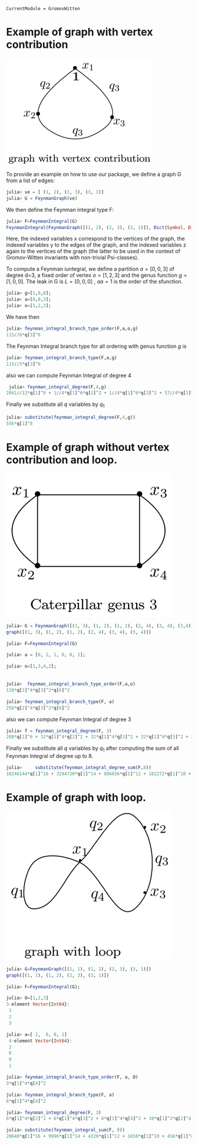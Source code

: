 ```@meta
CurrentModule = GromovWitten
```
# Example of graph with vertex contribution

![alt text](img/graph_with_vertex1.png)

To provide an example on how to use our package, we define a graph G from a list of edges:

```julia
julia> ve = [ (1, 2), (2, 3), (3, 1)]  
julia> G = FeynmanGraph(ve)
```

We then define the Feynman integral type F:

```julia
julia> F=FeynmanIntegral(G)
FeynmanIntegral(FeynmanGraph([(1, 2), (2, 3), (3, 1)]), Dict{Symbol, Dict{Vector{Int64}, Nemo.QQMPolyRingElem}}(), (Multivariate polynomial ring in 9 variables over QQ, Nemo.QQMPolyRingElem[x[1], x[2], x[3]], Nemo.QQMPolyRingElem[q[1], q[2], q[3]], Nemo.QQMPolyRingElem[z[1], z[2], z[3]]))
```

Here, the indexed variables x correspond to the vertices of the graph, the indexed variables y to the edges of the graph, and the indexed variables z again to the vertices of the graph (the latter to be used in the context of Gromov-Witten invariants with non-trivial Psi-classes).

To compute a Feynman iuntegral, we define a partition  $a=[0,0,3]$  of degree d=3, a fixed order of vertex $o=[1,2,3]$ and the genus function $g=[1,0,0]$. The leak in G is $L=[0,0,0]$ , $aa=1$ is the order of the sfunction.

```julia
julia> g=[1,0,0];
julia> a=[0,0,3];
julia> o=[1,2,3]; 
```
We have then

```julia
julia> feynman_integral_branch_type_order(F,a,o,g)
115//6*q[3]^6
```

The Feynman Integral branch type for all ordering with genus function $g$  is

```julia
julia> feynman_integral_branch_type(F,a,g)
115//3*q[3]^6
```

also we can compute Feynman Integral of degree 4

```julia
 julia> feynman_integral_degree(F,4,g)
2041//12*q[1]^8 + 1//4*q[1]^6*q[2]^2 + 1//4*q[1]^6*q[3]^2 + 57//4*q[1]^4*q[2]^4 + 1//2*q[1]^4*q[2]^2*q[3]^2 + 57//4*q[1]^4*q[3]^4 + 1//4*q[1]^2*q[2]^6 + 1//2*q[1]^2*q[2]^4*q[3]^2 + 1//2*q[1]^2*q[2]^2*q[3]^4 + 1//4*q[1]^2*q[3]^6 + 2041//12*q[2]^8 + 1//4*q[2]^6*q[3]^2 + 57//4*q[2]^4*q[3]^4 + 1//4*q[2]^2*q[3]^6 + 2041//12*q[3]^8
```

Finally we substitute all $q$  variables by $q_{1}$

```julia
julia> substitute(feynman_integral_degree(F,4,g))
556*q[1]^8
```

# Example of graph without vertex contribution and loop.

![alt text](img/Cartepillar3.png)

```julia
julia> G = FeynmanGraph([(1, 3), (1, 2), (1, 2), (2, 4), (3, 4), (3,4)] )
graph([(1, 3), (1, 2), (1, 2), (2, 4), (3, 4), (3, 4)])
```

```julia
julia> F=FeynmanIntegral(G)
```

```julia
julia> a = [0, 2, 1, 0, 0, 1];
```

```julia
julia> o=[1,3,4,2];
```

```julia

julia>  feynman_integral_branch_type_order(F,a,o) 
128*q[2]^4*q[3]^2*q[6]^2
```

```julia
julia> feynman_integral_branch_type(F, a)  
256*q[2]^4*q[3]^2*q[6]^2
```
also we can compute Feynman Integral of degree 3

```julia
julia> f = feynman_integral_degree(F, 3)
288*q[1]^6 + 32*q[1]^4*q[2]^2 + 32*q[1]^4*q[3]^2 + 32*q[1]^4*q[5]^2 + 32*q[1]^4*q[6]^2 + 8*q[1]^2*q[2]^2*q[5]^2 + 8*q[1]^2*q[2]^2*q[6]^2 + 8*q[1]^2*q[3]^2*q[5]^2 + 8*q[1]^2*q[3]^2*q[6]^2 + 24*q[2]^6 + 152*q[2]^4*q[3]^2 + 8*q[2]^4*q[5]^2 + 8*q[2]^4*q[6]^2 + 152*q[2]^2*q[3]^4 + 32*q[2]^2*q[3]^2*q[5]^2 + 32*q[2]^2*q[3]^2*q[6]^2 + 32*q[2]^2*q[4]^4 + 8*q[2]^2*q[4]^2*q[5]^2 + 8*q[2]^2*q[4]^2*q[6]^2 + 8*q[2]^2*q[5]^4 + 32*q[2]^2*q[5]^2*q[6]^2 + 8*q[2]^2*q[6]^4 + 24*q[3]^6 + 8*q[3]^4*q[5]^2 + 8*q[3]^4*q[6]^2 + 32*q[3]^2*q[4]^4 + 8*q[3]^2*q[4]^2*q[5]^2 + 8*q[3]^2*q[4]^2*q[6]^2 + 8*q[3]^2*q[5]^4 + 32*q[3]^2*q[5]^2*q[6]^2 + 8*q[3]^2*q[6]^4 + 288*q[4]^6 + 32*q[4]^4*q[5]^2 + 32*q[4]^4*q[6]^2 + 24*q[5]^6 + 152*q[5]^4*q[6]^2 + 152*q[5]^2*q[6]^4 + 24*q[6]^6
```
Finally we substitute all $q$  variables by $q_{1}$ after computing the sum of all Feynman Integral of degree up to 8.

```julia
julia>     substitute(feynman_integral_degree_sum(F,8))
10246144*q[1]^16 + 3294720*q[1]^14 + 886656*q[1]^12 + 182272*q[1]^10 + 25344*q[1]^8 + 1792*q[1]^6 + 32*q[1]^4
```

# Example of graph with loop.

![alt text](img/graph_loop.png)

```julia
julia> G=FeynmanGraph([(1, 1), (1, 2), (2, 3), (3, 1)])
graph([(1, 1), (1, 2), (2, 3), (3, 1)])
```

```julia
julia> F=FeynmanIntegral(G);
```

```julia
julia> O=[1,2,3]  
3-element Vector{Int64}:
 1
 2
 3
```

```julia
julia> a=[ 2,  0, 0, 1]
 4-element Vector{Int64}:
 2
 0
 0
 1
```

```julia
julia> feynman_integral_branch_type_order(F, a, O)
3*q[1]^4*q[4]^2
```

```julia
julia> feynman_integral_branch_type(F, a)  
6*q[1]^4*q[4]^2
```

```julia
julia> feynman_integral_degree(F, 3)
6*q[1]^4*q[2]^2 + 6*q[1]^4*q[3]^2 + 6*q[1]^4*q[4]^2 + 18*q[1]^2*q[2]^4 + 6*q[1]^2*q[2]^2*q[3]^2 + 6*q[1]^2*q[2]^2*q[4]^2 + 18*q[1]^2*q[3]^4 + 6*q[1]^2*q[3]^2*q[4]^2 + 18*q[1]^2*q[4]^4
```

```julia
julia> substitute(feynman_integral_sum(F, 8))
20640*q[1]^16 + 9996*q[1]^14 + 4320*q[1]^12 + 1650*q[1]^10 + 456*q[1]^8 + 90*q[1]^6 + 6*q[1]^4
```


